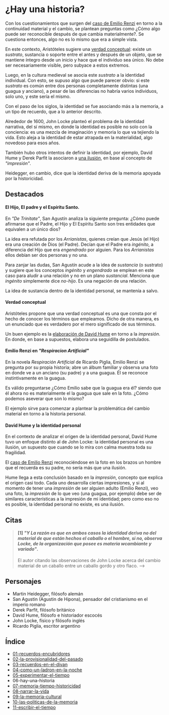 # ¿Hay una historia?

<!-- de la historia del barco de Tese y  -->
Con los cuestionamientos que surgen del [caso de Emilio Renzi](#emilio-renzi-en-%22respiracion-artificial%22) en torno a la continuidad material y el cambio, se plantean preguntas como ¿Cómo algo puede ser reconocible después de que cambia materialmente?. Se cuestiona entonces, algo no es lo mismo que era a simple vista. 

En este contexto, Aristóteles sugiere una [verdad conceptual](#verdad-conceptual): existe un _sustrato_, sustancia o soporte entre el antes y después de un objeto, que se mantiene íntegro desde un inicio y hace que el individuo sea único. No debe ser necesariamente visible, pero subyace a estos extremos.

Luego, en la cultura medieval se asocia este _sustrato_ a la identidad individual. Con esto, se supuso algo que puede parecer obvio: si este _sustrato_ es común entre dos personas completamente distintas (una guagua y anciano), a pesar de las diferencias no habría varios individuos, solo uno, y este sería el mismo.

Con el paso de los siglos, la identidad se fue asociando más a la memoria, a un tipo de recuerdo, que a lo anterior descrito.

Alrededor de 1600, John Locke planteó el problema de la identidad narrativa, del sí mismo, en donde la identidad es posible no solo con la conciencia: es una mezcla de imaginación y memoria lo que va tejiendo la vida. Esto aleja a la identidad de estar atrapada en la materialidad, algo novedoso para esos años. <!-- TODO expandir -->

También hubo otros intentos de definir la identidad, por ejemplo, David Hume y Derek Parfit la asociaron a [una ilusión](#david-hume-y-la-identidad-personal), en base al concepto de _"impresión"_.

<!-- TODO en que año? -->
Heidegger, en cambio, dice que la identidad deriva de la memoria apoyada por la historicidad.

## Destacados

#### El Hijo, El padre y el Espíritu Santo.

En _"De Trinitate"_, San Agustín analiza la siguiente pregunta: ¿Cómo puede afirmarse que el Padre, el Hijo y El Espíritu Santo son tres entidades que equivalen a un único dios?

La idea era refutada por los _Arrianistas_, quienes creían que Jesús (el Hijo) era una creación de Dios (el Padre). Decían que el Padre era _ingénito_, a diferencia del Hijo que era _engendrado_ por alguien. Para los _Arrianistas_ ellos debían ser dos personas y no una.

Para zanjar las dudas, San Agustín acude a la idea de _sustancia_ (o sustrato) y sugiere que los conceptos _ingénito_ y _engendrado_ se emplean en este caso para aludir a una relación y no en un plano _sustancial_. Menciona que _ingénito_ simplemente dice _no-hijo_. Es una negación de una relación.

La idea de sustancia dentro de la identidad personal, se mantenía a salvo.

#### Verdad conceptual 
<!-- TODO agregar ejemplos de una verdad conceptual -->
Aristóteles propone que una verdad conceptual es una que consta por el hecho de conocer los términos que empleamos. Dicho de otra manera, es un enunciado que es verdadero por el mero significado de sus términos.

Un buen ejemplo es la [elaboración de David Hume](#david-hume-y-la-identidad-personal) en torno a la _impresión_. En donde, en base a supuestos, elabora una seguidilla de postulados.

#### Emilio Renzi en _"Respiracion Artificial"_

En la novela _Respiración Artificial_ de Ricardo Piglia, Emilio Renzi se pregunta por su propia historia; abre un álbum familiar y observa una foto en donde ve a un anciano (su padre) y a una guagua. Él se reconoce instintivamente en la guagua.

Es válido preguntarse ¿Cómo Emilio sabe que la guagua era él? siendo que él ahora no es materialmente el la guagua que sale en la foto. ¿Cómo podemos aseverar que son lo mismo?

El ejemplo sirve para comenzar a plantear la problemática del cambio material en torno a la historia personal.

#### David Hume y la identidad personal

En el contexto de analizar el origen de la identidad personal, David Hume tuvo un enfoque distinto al de John Locke: la identidad personal es una ilusión, un supuesto que cuando se lo mira con calma muestra toda su fragilidad.

El [caso de Emilio Renzi](#emilio-renzi-en-%22respiracion-artificial%22) reconociéndose en la foto en los brazos un hombre que el recuerda es su padre, no sería más que una ilusión.

Hume llega a esta conclusión basado en la _impresión_, concepto que explica el origen casi todo. Cada uno desarrolla ciertas impresiones, y si al momento de tener una _impresión_ de ser alguien adulto (Emilio Renzi), veo una foto, la _impresión_ de lo que veo (una guagua, por ejemplo) debe ser de similares características a la impresión de mi identidad; pero como eso no es posible, la identidad personal no existe, es una ilusión.

<!-- barco de Teseo -->

## Citas
<!-- Las citas sin autor especificado son del autor del libro: Carlos Peña. -->

<!-- p94 -->

> #### [1] *"Y La razón es que en ambos casos la identidad deriva no del material de que están hechos el caballo o el hombre, si no, observa Locke, de la _organización_ que posee es materia wcambiante y variado"*.
>
> El autor citando las observaciones de John Locke acerca del cambio material de un caballo entre un caballo gordo y otro flaco. -->

## Personajes

- Martin Heidegger, filósofo alemán
- San Agustin (Agustin de Hipona), pensador del cristianismo en el imperio romano
- Derek Parfit, filósofo británico
- David Hume, filósofo e historiador escocés
- John Locke, físico y filósofo inglés
- Ricardo Piglia, escritor argentino

## Índice

- [01-recuerdos-encubridores](./01-recuerdos-encubridores.md)
- [02-la-provisionalidad-del-pasado](./02-la-provisionalidad-del-pasado.md)
- [03-recuerdos-en-el-divan](./03-recuerdos-en-el-divan.md)
- [04-como-un-ladron-en-la-noche](./04-como-un-ladron-en-la-noche.md)
- [05-experimentar-el-tiempo](./05-experimentar-el-tiempo.md)
- 06-hay-una-historia
- [07-memoria-tiempo-historicidad](./07-memoria-tiempo-historicidad.md)
- [08-narrar-la-vida](./08-narrar-la-vida.md)
- [09-la-memoria-cultural](./09-la-memoria-cultural.md)
- [10-las-politicas-de-la-memoria](./10-las-politicas-de-la-memoria.md)
- [11-escribir-el-tiempo](./11-escribir-el-tiempo.md)
